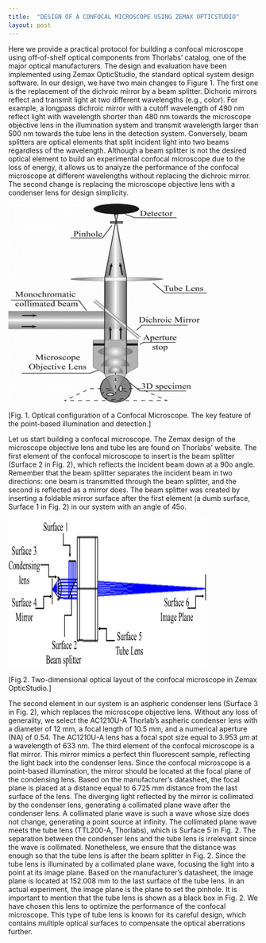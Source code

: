 ```yaml
---
title:  "DESIGN OF A CONFOCAL MICROSCOPE USING ZEMAX OPTICSTUDIO"
layout: post
---
```


Here we provide a practical protocol for building a confocal microscope using off-of-shelf optical components from Thorlabs’ catalog, one of the major optical manufacturers. The design and evaluation have been implemented using Zemax OpticStudio, the standard optical system design software. In our design, we have two main changes to Figure 1. The first one is the replacement of the dichroic mirror by a beam splitter. Dichoric mirrors reflect and transmit light at two different wavelengths (e.g., color). For example, a longpass dichroic mirror with a cutoff wavelength of 490 nm reflect light with wavelength shorter than 480 nm towards the microscope objective lens in the illumination system and transmit wavelength larger than 500 nm towards the tube lens in the detection system. Conversely, beam splitters are optical elements that split incident light into two beams regardless of the wavelength. Although a beam splitter is not the desired optical element to build an experimental confocal microscope due to the loss of energy, it allows us to analyze the performance of the confocal microscope at different wavelengths without replacing the dichroic mirror. The second change is replacing the microscope objective lens with a condenser lens for design simplicity.

<img src="figures/Picture1.png" 
     width="400" 
     height="400"
     class="center" />


[Fig. 1. Optical configuration of a Confocal Microscope. The key feature of the point-based illumination and detection.]

Let us start building a confocal microscope. The Zemax design of the microscope objective lens and tube les are found on Thorlabs’ website. The first element of the confocal microscope to insert is the beam splitter (Surface 2 in Fig. 2), which reflects the incident beam down at a 90o angle. Remember that the beam splitter separates the incident beam in two directions: one beam is transmitted through the beam splitter, and the second is reflected as a mirror does. The beam splitter was created by inserting a foldable mirror surface after the first element (a dumb surface, Surface 1 in Fig. 2) in our system with an angle of 45o.

<img src="figures/Picture2.png" 
     width="400" 
     height="300"
     class="center" />


[Fig.2. Two-dimensional optical layout of the confocal microscope in Zemax OpticStudio.] 

The second element in our system is an aspheric condenser lens (Surface 3 in Fig. 2), which replaces the microscope objective lens. Without any loss of generality, we select the AC1210U-A Thorlab’s aspheric condenser lens with a diameter of 12 mm, a focal length of 10.5 mm, and a numerical aperture (NA) of 0.54. The AC1210U-A lens has a focal spot size equal to 3.953 µm at a wavelength of 633 nm. 
The third element of the confocal microscope is a flat mirror. This mirror mimics a perfect thin fluorescent sample, reflecting the light back into the condenser lens. Since the confocal microscope is a point-based illumination, the mirror should be located at the focal plane of the condensing lens. Based on the manufacturer’s datasheet, the focal plane is placed at a distance equal to 6.725 mm distance from the last surface of the lens. 
The diverging light reflected by the mirror is collimated by the condenser lens, generating a collimated plane wave after the condenser lens. A collimated plane wave is such a wave whose size does not change, generating a point source at infinity. The collimated plane wave meets the tube lens (TTL200-A, Thorlabs), which is Surface 5 in Fig. 2. The separation between the condenser lens and the tube lens is irrelevant since the wave is collimated. Nonetheless, we ensure that the distance was enough so that the tube lens is after the beam splitter in Fig. 2. Since the tube lens is illuminated by a collimated plane wave, focusing the light into a point at its image plane. Based on the manufacturer’s datasheet, the image plane is located at 152.008 mm to the last surface of the tube lens. In an actual experiment, the image plane is the plane to set the pinhole. It is important to mention that the tube lens is shown as a black box in Fig. 2. We have chosen this lens to optimize the performance of the confocal microscope. This type of tube lens is known for its careful design, which contains multiple optical surfaces to compensate the optical aberrations further. 



